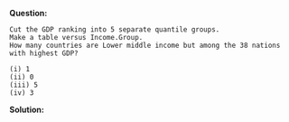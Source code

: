 <b>Question:</b>
```
Cut the GDP ranking into 5 separate quantile groups. 
Make a table versus Income.Group. 
How many countries are Lower middle income but among the 38 nations with highest GDP?

(i) 1			
(ii) 0			
(iii) 5	
(iv) 3
```
<b>Solution:</b>
